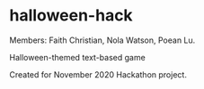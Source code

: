 # halloween-hack
Members: Faith Christian, Nola Watson, Poean Lu. 

Halloween-themed text-based game

Created for November 2020 Hackathon project.



